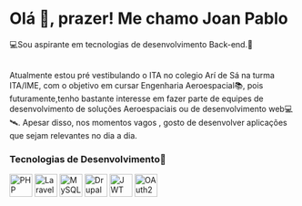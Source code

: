 <h1>Olá <span>👋</span>, prazer! M<span>e</span> chamo Joan Pablo</h1>
<p>💻Sou aspirante em tecnologias de desenvolvimento Back-end.🥸</p>
</br>
Atualmente estou pré vestibulando o ITA no colegio Arí de Sá na turma ITA/IME, com o objetivo em curs<span>a</span>r Engenharia Aeroespacial📚, pois
futuramente,tenho bastante interesse em fazer parte de equipes de desenvolvimento de soluções Aeroespaciais ou de desenvolvimento web💻🛰️. 
Apesar disso, nos momentos vagos , gosto de desenvolver aplicações que sejam relevantes no dia a dia.

### Tecnologias de Desenvolvimento🔧

<p align="left">
  <img src="https://cdn.jsdelivr.net/gh/devicons/devicon/icons/php/php-original.svg" width="40" alt="PHP" />
  <img src="https://upload.wikimedia.org/wikipedia/commons/9/9a/Laravel.svg" width="40" alt="Laravel" />
  <img src="https://cdn.jsdelivr.net/gh/devicons/devicon/icons/mysql/mysql-original.svg" width="40" alt="MySQL" />
  <img src="https://cdn.jsdelivr.net/gh/devicons/devicon/icons/drupal/drupal-original.svg" width="40" alt="Drupal" />
  <img src="https://jwt.io/img/pic_logo.svg" alt="JWT Logo" width="40">
  <img src="https://img.icons8.com/ios/50/ffffff/lock--v1.png" width="40" alt="OAuth2" />
</p>




